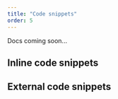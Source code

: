 ```yaml
---
title: "Code snippets"
order: 5
---
```


<Warning>Docs coming soon...</Warning>

## Inline code snippets

## External code snippets
